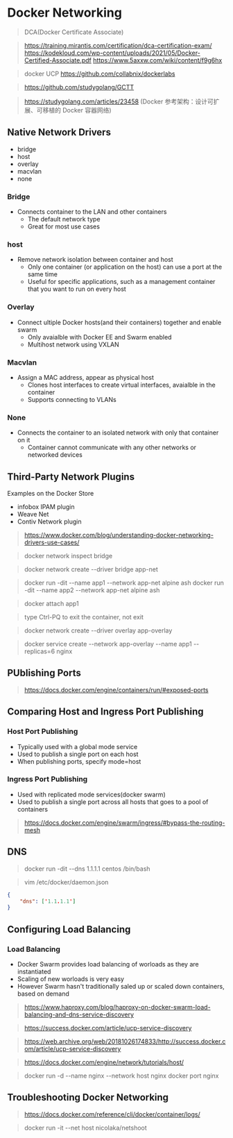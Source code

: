 # Docker Networking

> DCA(Docker Certificate Associate)

> https://training.mirantis.com/certification/dca-certification-exam/
> https://kodekloud.com/wp-content/uploads/2021/05/Docker-Certified-Associate.pdf
> https://www.5axxw.com/wiki/content/f9g6hx

> docker UCP
> https://github.com/collabnix/dockerlabs

> https://github.com/studygolang/GCTT

> https://studygolang.com/articles/23458 (Docker 参考架构：设计可扩展、可移植的 Docker 容器网络)

## Native Network Drivers

+ bridge
+ host
+ overlay
+ macvlan
+ none


### Bridge

+ Connects container to the LAN and other containers
  + The default network type
  + Great for most use cases

### host

+ Remove network isolation between container and host
  + Only one container (or application on the host) can use a port at the same time
  + Useful for specific applications, such as a management container that you want to run on every host

### Overlay

+ Connect ultiple Docker hosts(and their containers) together and enable swarm
  + Only avaialble with Docker EE and Swarm enabled
  + Multihost network using VXLAN

### Macvlan

+ Assign a MAC address, appear as physical host
  + Clones host interfaces to create virtual interfaces, avaialble in the container
  + Supports connecting to VLANs

### None

+ Connects the container to an isolated network with only that container on it
  + Container cannot communicate with any other networks or networked devices

## Third-Party Network Plugins

Examples on the Docker Store

+ infobox IPAM plugin
+ Weave Net
+ Contiv Network plugin

> https://www.docker.com/blog/understanding-docker-networking-drivers-use-cases/


> docker network inspect bridge

> docker network create --driver bridge app-net

> docker run -dit --name app1 --network app-net alpine ash
> docker run -dit --name app2 --network app-net alpine ash

> docker attach app1

> type Ctrl-PQ to exit the container, not exit

> docker network create --driver overlay app-overlay

> docker service create --network app-overlay --name app1 --replicas=6 nginx


## PUblishing Ports


> https://docs.docker.com/engine/containers/run/#exposed-ports


## Comparing Host and Ingress Port Publishing

### Host Port Publishing

+ Typically used with a global mode service
+ Used to publish a single port on each host
+ When publishing ports, specify mode=host


### Ingress Port Publishing

+ Used with replicated mode services(docker swarm)
+ Used to publish a single port across all hosts that goes to a pool of containers 

> https://docs.docker.com/engine/swarm/ingress/#bypass-the-routing-mesh

## DNS

> docker run -dit --dns 1.1.1.1 centos /bin/bash

> vim /etc/docker/daemon.json 

```json
{
    "dns": ['1.1.1.1']
}

```

## Configuring Load Balancing

### Load Balancing

+ Docker Swarm provides load balancing of worloads as they are instantiated 
+ Scaling of new worloads is very easy
+ However Swarm hasn't traditionally saled up or scaled down containers, based on demand

> https://www.haproxy.com/blog/haproxy-on-docker-swarm-load-balancing-and-dns-service-discovery

> https://success.docker.com/article/ucp-service-discovery

> https://web.archive.org/web/20181026174833/http://success.docker.com/article/ucp-service-discovery

> https://docs.docker.com/engine/network/tutorials/host/

> docker run -d --name nginx --network host nginx
> docker port  nginx

## Troubleshooting Docker Networking

> https://docs.docker.com/reference/cli/docker/container/logs/

> docker run -it --net host nicolaka/netshoot
